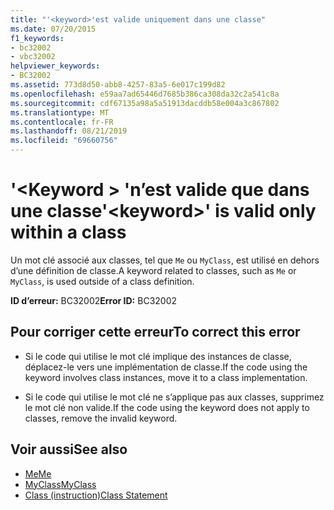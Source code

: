 ```yaml
---
title: "'<keyword>'est valide uniquement dans une classe"
ms.date: 07/20/2015
f1_keywords:
- bc32002
- vbc32002
helpviewer_keywords:
- BC32002
ms.assetid: 773d8d50-abb8-4257-83a5-6e017c199d82
ms.openlocfilehash: e59aa7ad65446d7685b386ca308da32c2a541c8a
ms.sourcegitcommit: cdf67135a98a5a51913dacddb58e004a3c867802
ms.translationtype: MT
ms.contentlocale: fr-FR
ms.lasthandoff: 08/21/2019
ms.locfileid: "69660756"
---
```

# <a name="keyword-is-valid-only-within-a-class"></a><span data-ttu-id="4693e-102">'\<Keyword > 'n’est valide que dans une classe</span><span class="sxs-lookup"><span data-stu-id="4693e-102">'\<keyword>' is valid only within a class</span></span>
<span data-ttu-id="4693e-103">Un mot clé associé aux classes, tel que `Me` ou `MyClass`, est utilisé en dehors d’une définition de classe.</span><span class="sxs-lookup"><span data-stu-id="4693e-103">A keyword related to classes, such as `Me` or `MyClass`, is used outside of a class definition.</span></span>  
  
 <span data-ttu-id="4693e-104">**ID d’erreur:** BC32002</span><span class="sxs-lookup"><span data-stu-id="4693e-104">**Error ID:** BC32002</span></span>  
  
## <a name="to-correct-this-error"></a><span data-ttu-id="4693e-105">Pour corriger cette erreur</span><span class="sxs-lookup"><span data-stu-id="4693e-105">To correct this error</span></span>  
  
- <span data-ttu-id="4693e-106">Si le code qui utilise le mot clé implique des instances de classe, déplacez-le vers une implémentation de classe.</span><span class="sxs-lookup"><span data-stu-id="4693e-106">If the code using the keyword involves class instances, move it to a class implementation.</span></span>  
  
- <span data-ttu-id="4693e-107">Si le code qui utilise le mot clé ne s’applique pas aux classes, supprimez le mot clé non valide.</span><span class="sxs-lookup"><span data-stu-id="4693e-107">If the code using the keyword does not apply to classes, remove the invalid keyword.</span></span>  
  
## <a name="see-also"></a><span data-ttu-id="4693e-108">Voir aussi</span><span class="sxs-lookup"><span data-stu-id="4693e-108">See also</span></span>

- [<span data-ttu-id="4693e-109">Me</span><span class="sxs-lookup"><span data-stu-id="4693e-109">Me</span></span>](../programming-guide/program-structure/me-my-mybase-and-myclass.md#me)
- [<span data-ttu-id="4693e-110">MyClass</span><span class="sxs-lookup"><span data-stu-id="4693e-110">MyClass</span></span>](../programming-guide/program-structure/me-my-mybase-and-myclass.md#myclass)
- [<span data-ttu-id="4693e-111">Class (instruction)</span><span class="sxs-lookup"><span data-stu-id="4693e-111">Class Statement</span></span>](../../visual-basic/language-reference/statements/class-statement.md)
